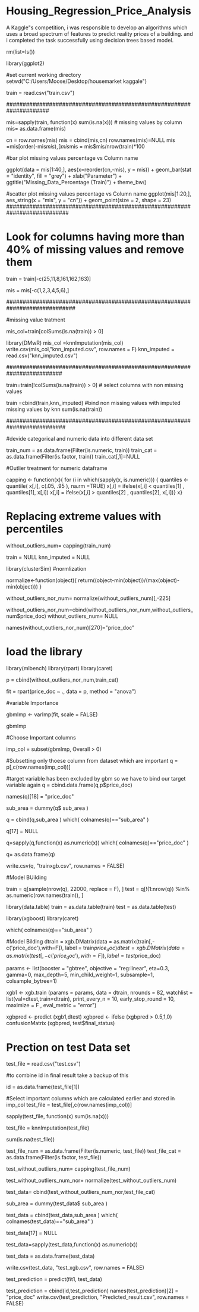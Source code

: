 # Housing_Regression_Price_Analysis
A Kaggle"s competition, i was responsible to develop an algorithms which uses a broad spectrum of features to predict reality prices of a building. and i completed the task successfully using decision trees based model.


rm(list=ls())

library(ggplot2)

#set current working directory
setwd("C:/Users/Moose/Desktop/housemarket kaggale")

train = read.csv("train.csv")


  
#####################################################################

mis=sapply(train, function(x) sum(is.na(x))) # missing values by column
mis= as.data.frame(mis)

cn = row.names(mis)
mis = cbind(mis,cn)
row.names(mis)=NULL
mis =mis[order(-mis$mis),]
mis$mis = mis$mis/nrow(train)*100



#bar plot missing values percentage vs Column name

ggplot(data = mis[1:40,], 
       aes(x=reorder(cn,-mis),
           y = mis)) + geom_bar(stat = "identity", fill = "grey") + 
  xlab("Parameter") + ggtitle("Missing_Data_Percentage (Train)") + theme_bw()


#scatter plot missing values percentage vs Column name
ggplot(mis[1:20,], aes_string(x = "mis", y = "cn")) +
  geom_point(size = 2, shape = 23)
###########################################################################

# Look for columns having more than 40% of missing values and remove them

train = train[-c(25,11,8,161,162,163)]

mis = mis[-c(1,2,3,4,5,6),]

#############################################################################

#missing value tratment

mis_col=train[colSums(is.na(train)) > 0]

library(DMwR)
mis_col =knnImputation(mis_col)
write.csv(mis_col,"knn_imputed.csv", row.names = F)
knn_imputed = read.csv("knn_imputed.csv")

#########################################################################

train=train[!colSums(is.na(train)) > 0] # select columns with non missing values

train =cbind(train,knn_imputed) #bind non missing values with imputed missing values by knn
sum(is.na(train))

##########################################################################

#devide categorical and numeric data into different data set

train_num = as.data.frame(Filter(is.numeric, train))
train_cat = as.data.frame(Filter(is.factor, train))
train_cat[,1]=NULL
 
#Outlier treatment for numeric dataframe

capping <- function(x){
  for (i in which(sapply(x, is.numeric))) {
    quantiles <- quantile( x[,i], c(.05, .95 ), na.rm =TRUE)
    x[,i] = ifelse(x[,i] < quantiles[1] , quantiles[1], x[,i])
    x[,i] = ifelse(x[,i] > quantiles[2] , quantiles[2], x[,i])}
  x}



# Replacing extreme values with percentiles
without_outliers_num= capping(train_num)

train = NULL
knn_imputed = NULL

library(clusterSim) #normlization

normalize<-function(object){ return((object-min(object))/(max(object)-min(object))) }


without_outliers_nor_num= normalize(without_outliers_num)[,-225]

without_outliers_nor_num=cbind(without_outliers_nor_num,without_outliers_num$price_doc)
without_outliers_num= NULL

names(without_outliers_nor_num)[270]="price_doc"

 
# load the library
library(mlbench)
library(rpart)
library(caret)

p = cbind(without_outliers_nor_num,train_cat)

fit = rpart(price_doc ~ ., data = p, method = "anova")

#variable Importance

gbmImp <- varImp(fit, scale = FALSE)

gbmImp


#Choose Important columns

imp_col = subset(gbmImp, Overall > 0)


#Subsetting only thoese column from dataset which are important
q = p[,c(row.names(imp_col))]


#target variable has been excluded by gbm so we have to bind our target variable again
q = cbind.data.frame(q,p$price_doc)

names(q)[18] = "price_doc"

sub_area = dummy(q$ sub_area )

q = cbind(q,sub_area )
which( colnames(q)=="sub_area" )

q[17] = NULL

q=sapply(q,function(x) as.numeric(x))
which( colnames(q)=="price_doc" )

q= as.data.frame(q)

write.csv(q, "trainxgb.csv", row.names = FALSE)


#Model BUilding 

train = q[sample(nrow(q), 22000, replace = F), ]
test = q[!(1:nrow(q)) %in% as.numeric(row.names(train)), ]


library(data.table)
train = as.data.table(train)
test = as.data.table(test)

library(xgboost)
library(caret)


which( colnames(q)=="sub_area" )



#Model Bilding
dtrain = xgb.DMatrix(data = as.matrix(train[,-c('price_doc'),with=F]), label = train$price_doc)
dtest = xgb.DMatrix(data = as.matrix(test[,-c('price_doc'),with=F]), label = test$price_doc)



params <- list(booster = "gbtree", objective = "reg:linear", 
               eta=0.3, gamma=0, max_depth=5, min_child_weight=1, subsample=1, colsample_bytree=1)

xgb1 <- xgb.train (params = params, data = dtrain, nrounds = 82, watchlist = list(val=dtest,train=dtrain), 
                   print_every_n = 10, early_stop_round = 10, maximize = F , eval_metric = "error")

xgbpred <- predict (xgb1,dtest)
xgbpred <- ifelse (xgbpred > 0.5,1,0)
confusionMatrix (xgbpred, test$final_status)











# Prection on test Data set
test_file = read.csv("test.csv")


#to combine id in final result take a backup of this

id = as.data.frame(test_file[1])

#Select important columns which are calculated earlier and stored in imp_col
test_file = test_file[,c(row.names(imp_col))]

sapply(test_file, function(x) sum(is.na(x)))

test_file = knnImputation(test_file)

sum(is.na(test_file))

test_file_num = as.data.frame(Filter(is.numeric, test_file))
test_file_cat = as.data.frame(Filter(is.factor, test_file))

test_without_outliers_num= capping(test_file_num)

test_without_outliers_num_nor= normalize(test_without_outliers_num)

test_data= cbind(test_without_outliers_num_nor,test_file_cat)


sub_area = dummy(test_data$ sub_area )

test_data = cbind(test_data,sub_area )
which( colnames(test_data)=="sub_area" )

test_data[17] = NULL

test_data=sapply(test_data,function(x) as.numeric(x))

test_data = as.data.frame(test_data)


write.csv(test_data, "test_xgb.csv", row.names = FALSE)






test_prediction = predict(fit1, test_data)

test_prediction = cbind(id,test_prediction)
names(test_prediction)[2] = "price_doc"
write.csv(test_prediction, "Predicted_result.csv", row.names = FALSE)



